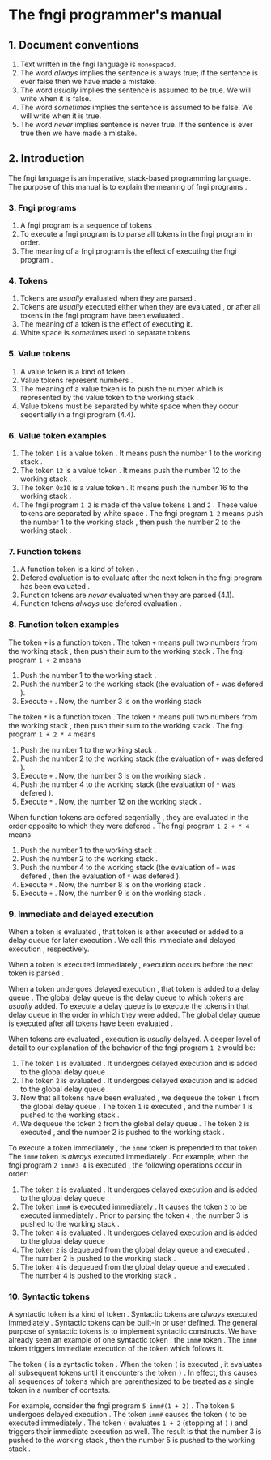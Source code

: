 <div>
<!-- Generated by cxt.py from manual.cxt -->
<h1>The fngi programmer&#x27;s manual</h1><h2>1. Document conventions</h2><ol><li value="1">Text written in the <span>		fngi language			</span> is <code>monospaced</code>.</li><li value="2">The word <span>			<i>always</i>			</span> implies the sentence is always true; if the sentence is ever false then we have made a mistake.</li><li value="3">The word <span>			<i>usually</i>			</span> implies the sentence is assumed to be true. We will write when it is false.</li><li value="4">The word <span>		<i>sometimes</i>			</span> implies the sentence is assumed to be false. We will write when it is true.</li><li value="5">The word <span>			<i>never</i>			</span> implies sentence is never true. If the sentence is ever true then we have made a mistake.</li></ol> </p><p><h2>2. Introduction</h2>The <span>		fngi language			</span> is an imperative, stack-based programming language. The purpose of this manual is to explain the <span>			meaning				</span> of <span>		fngi programs			</span>.</p><p><h3>3. <span>		Fngi programs			</span></h3><ol><li value="1">A <span>		fngi program			</span> is a <span>		sequence			</span> of <span>			tokens				</span>.</li><li value="2">To <span>			execute				</span> a <span>		fngi program			</span> is to <span>			parse				</span> all <span>			tokens				</span> in the <span>		fngi program			</span> in order.</li><li value="3">The <span>			meaning				</span> of a <span>		fngi program			</span> is the effect of <span>		executing			</span> the <span>		fngi program			</span>.</li></ol><h3>4. <span>		Tokens				</span></h3><ol><li value="1"><span>		Tokens				</span> are <span>			<i>usually</i>			</span> <span>		evaluated			</span> when they are <span>			parsed				</span>.</li><li value="2"><span>		Tokens				</span> are <span>			<i>usually</i>			</span> <span>		executed			</span> either when they are <span>		evaluated			</span>, or after all <span>			tokens				</span> in the <span>		fngi program			</span> have been <span>		evaluated			</span>.</li><li value="3">The <span>			meaning				</span> of a <span>			token				</span> is the effect of <span>		executing			</span> it.</li><li value="4"><span>		White space			</span> is <span>		<i>sometimes</i>			</span> used to separate <span>			tokens				</span>.</p><p> </li></ol><h3>5. <span>		Value tokens			</span></h3><ol><li value="1">A <span>		value token			</span> is a kind of <span>			token				</span>.</li><li value="2"><span>		Value tokens			</span> represent <span>			numbers				</span>.</li><li value="3">The <span>			meaning				</span> of a <span>		value token			</span> is to <span>			push				</span> the <span>			number				</span> which is represented by the <span>		value token			</span> to the <span>		working stack			</span>.</li><li value="4"><span>		Value tokens			</span> must be separated by <span>		white space			</span> when they occur <span>		seqentially			</span> in a <span>		fngi program			</span> (4.4). </p><p></li></ol><h3>6. <span>		Value token			</span> examples</h3><ol><li value="1">The <span>			token				</span> <span>		<code>1</code>				</span> is a <span>		value token			</span>. It <span>			means				</span> <span>			push				</span> the <span>			number				</span> 1 to the <span>		working stack			</span>.</li><li value="2">The <span>			token				</span> <span>		<code>12</code>			</span> is a<span>		value token			</span>. It <span>			means				</span> <span>			push				</span> the <span>			number				</span> 12 to the <span>		working stack			</span>.</li><li value="3">The <span>			token				</span> <span>		<code>0x10</code>			</span> is a <span>		value token			</span>. It <span>			means				</span> <span>			push				</span> the <span>			number				</span> 16 to the <span>		working stack			</span>.</li><li value="4">The <span>		fngi program			</span> <span>		<code>1 2</code>			</span> is made of the <span>		value tokens			</span> <span>		<code>1</code>				</span> and <span>		<code>2</code>				</span>. These <span>		value tokens			</span> are separated by <span>		white space			</span>. The <span>		fngi program			</span> <span>		<code>1 2</code>			</span> <span>			means				</span> <span>			push				</span> the <span>			number				</span> 1 to the <span>		working stack			</span>, then <span>			push				</span> the <span>			number				</span> 2 to the <span>		working stack			</span>. </li></ol><h3>7. <span>	Function tokens			</span></h3><ol><li value="1">A <span>		function token			</span> is a kind of <span>			token				</span>.</li><li value="2"><span>		Defered				</span> <span>		evaluation			</span> is to <span>		evaluate			</span> after the next <span>			token				</span> in the <span>		fngi program			</span> has been <span>		evaluated			</span>. </li><li value="3"><span>	Function tokens			</span> are <span>			<i>never</i>			</span> <span>		evaluated			</span> when they are <span>			parsed				</span> (4.1).</li><li value="4"><span>	Function tokens			</span> <span>			<i>always</i>			</span> use <span>			defered				</span> <span>		evaluation			</span>.</li></ol><h3>8. <span>	Function token			</span> examples</h3>The <span>			token				</span> <span>		<code>+</code>				</span> is a <span>		function token			</span>. The <span>			token				</span> <span>		<code>+</code>				</span> <span>			means				</span> <span>			pull				</span> two <span>			numbers				</span> from the <span>		working stack			</span>, then <span>			push				</span> their sum to the <span>		working stack			</span>. The <span>		fngi program			</span> <span>	<code>1 + 2</code>			</span> <span>			means				</span></p><p><ol><li value="1"><span>			Push				</span> the <span>			number				</span> 1 to the <span>		working stack			</span>.</li><li value="2"><span>			Push				</span> the <span>			number				</span> 2 to the <span>		working stack			</span> (the <span>		evaluation			</span> of <span>		<code>+</code>				</span> was <span>			defered				</span>).</li><li value="3">Execute <span>		<code>+</code>				</span>. Now, the <span>			number				</span> 3 is on the <span>		working stack			</span></li></ol>The token <span>		<code>*</code>				</span> is a <span>		function token			</span>. The <span>			token				</span> <span>		<code>*</code>				</span> <span>			means				</span> <span>			pull				</span> two <span>			numbers				</span> from the <span>		working stack			</span>, then <span>			push				</span> their sum to the <span>		working stack			</span>. The <span>		fngi program			</span> <span>	<code>1 + 2 * 4</code>			</span> <span>			means				</span></p><p><ol><li value="1"><span>			Push				</span> the <span>			number				</span> 1 to the <span>		working stack			</span>.</li><li value="2"><span>			Push				</span> the <span>			number				</span> 2 to the <span>		working stack			</span> (the <span>		evaluation			</span> of <span>		<code>+</code>				</span> was <span>			defered				</span>).</li><li value="3">Execute <span>		<code>+</code>				</span>. Now, the <span>			number				</span> 3 is on the <span>		working stack			</span>.</li><li value="4"><span>			Push				</span> the <span>			number				</span> 4 to the <span>		working stack			</span> (the <span>		evaluation			</span> of <span>		<code>*</code>				</span> was <span>			defered				</span>).</li><li value="5">Execute <span>		<code>*</code>				</span>. Now, the <span>			number				</span> 12 on the <span>		working stack			</span>.</li></ol>When <span>		function tokens			</span> are <span>			defered				</span> <span>		seqentially			</span>, they are <span>		evaluated			</span> in the order opposite to which they were <span>			defered				</span>. The <span>		fngi program			</span> <span>	<code>1 2 + * 4</code>			</span> <span>			means				</span></p><p><ol><li value="1"><span>			Push				</span> the <span>			number				</span> 1 to the <span>		working stack			</span>.</li><li value="2"><span>			Push				</span> the <span>			number				</span> 2 to the <span>		working stack			</span>.</li><li value="3"><span>			Push				</span> the <span>			number				</span> 4 to the <span>		working stack			</span> (the <span>		evaluation			</span> of <span>		<code>+</code>				</span> was <span>			defered				</span>, then the <span>		evaluation			</span> of <span>		<code>*</code>				</span> was <span>			defered				</span>).</li><li value="4">Execute <span>		<code>*</code>				</span>. Now, the <span>			number				</span> 8 is on the <span>		working stack			</span>.</li><li value="5">Execute <span>		<code>+</code>				</span>. Now, the <span>			number				</span> 9 is on the <span>		working stack			</span>.</li></ol><h3>9. <span>		Immediate			</span> and <span>			delayed				</span> <span>		execution			</span></h3>When a <span>			token				</span> is <span>		evaluated			</span>, that <span>			token				</span> is either <span>		executed			</span> or added to a <span>		delay queue			</span> for later <span>		execution			</span>. We call this <span>		immediate			</span> and <span>			delayed				</span> <span>		execution			</span>, respectively.</p><p>When a <span>			token				</span> is <span>		executed			</span> <span>		immediately			</span>, <span>		execution			</span> occurs before the next <span>			token				</span> is <span>			parsed				</span>.</p><p>When a <span>			token				</span> undergoes <span>			delayed				</span> <span>		execution			</span>, that <span>			token				</span> is added to a <span>		delay queue			</span>. The <span>	global delay queue		</span> is the <span>		delay queue			</span> to which <span>			tokens				</span> are <span>			<i>usually</i>			</span> added. To <span>			execute				</span> a <span>		delay queue			</span> is to <span>			execute				</span> the <span>			tokens				</span> in that <span>		delay queue			</span> in the order in which they were added. The <span>	global delay queue		</span> is <span>		executed			</span> after all <span>			tokens				</span> have been <span>		evaluated			</span>.</p><p></p><p>When <span>			tokens				</span> are <span>		evaluated			</span>, <span>		execution			</span> is <span>			<i>usually</i>			</span> delayed. A deeper level of detail to our explanation of the behavior of the <span>		fngi program			</span> <span>		<code>1 2</code>			</span> would be:</p><p><ol><li value="1">The <span>			token				</span> <span>		<code>1</code>				</span> is <span>		evaluated			</span>. It undergoes <span>			delayed				</span> <span>		execution			</span> and is added to the <span>	global delay queue		</span>.</li><li value="2">The <span>			token				</span> <span>		<code>2</code>				</span> is <span>		evaluated			</span>. It undergoes <span>			delayed				</span> <span>		execution			</span> and is added to the <span>	global delay queue		</span>.</li><li value="3">Now that all <span>			tokens				</span> have been <span>		evaluated			</span>, we dequeue the <span>			token				</span> <span>		<code>1</code>				</span> from the <span>	global delay queue		</span>. The <span>			token				</span> <span>		<code>1</code>				</span> is <span>		executed			</span>, and the <span>			number				</span> 1 is pushed to the <span>		working stack			</span>.</li><li value="4">We dequeue the <span>			token				</span> <span>		<code>2</code>				</span> from the <span>	global delay queue		</span>. The token <span>		<code>2</code>				</span> is <span>		executed			</span>, and the <span>			number				</span> 2 is pushed to the <span>		working stack			</span>.</li></ol>To <span>			execute				</span> a <span>			token				</span> <span>		immediately			</span>, the <span>		<code>imm#</code>			</span> <span>			token				</span> is prepended to that <span>			token				</span>. The <span>		<code>imm#</code>			</span> <span>			token				</span> is <span>			<i>always</i>			</span> <span>		executed			</span> <span>		immediately			</span>. For example, when the <span>		fngi program			</span> <span>	<code>2 imm#3 4</code>			</span> is <span>		executed			</span>, the following operations occur in order:</p><p><ol><li value="1">The <span>			token				</span> <span>		<code>2</code>				</span> is <span>		evaluated			</span>. It undergoes <span>			delayed				</span> <span>		execution			</span> and is added to the <span>	global delay queue		</span>.</li><li value="2">The <span>			token				</span> <span>		<code>imm#</code>			</span> is <span>		executed			</span> <span>		immediately			</span>. It causes the <span>			token				</span> <span>		<code>3</code>				</span> to be <span>		executed			</span> <span>		immediately			</span>. Prior to <span>			parsing				</span> the <span>			token				</span> <span>		<code>4</code>				</span>, the <span>			number				</span> 3 is pushed to the <span>		working stack			</span>.</li><li value="3">The <span>			token				</span> <span>		<code>4</code>				</span> is <span>		evaluated			</span>. It undergoes <span>			delayed				</span> <span>		execution			</span> and is added to the <span>	global delay queue		</span>.</li><li value="4">The <span>			token				</span> <span>		<code>2</code>				</span> is dequeued from the <span>	global delay queue		</span> and <span>		executed			</span>. The <span>			number				</span> 2 is pushed to the <span>		working stack			</span>.</li><li value="5">The <span>			token				</span> <span>		<code>4</code>				</span> is dequeued from the <span>	global delay queue		</span> and <span>		executed			</span>. The <span>			number				</span> 4 is pushed to the <span>		working stack			</span>.</li></ol><h3>10. <span>	Syntactic tokens		</span></h3>A <span>		syntactic token			</span> is a kind of <span>			token				</span>. <span>	Syntactic tokens		</span> are <span>			<i>always</i>			</span> <span>		executed			</span> <span>		immediately			</span>. <span>	Syntactic tokens		</span> can be built-in or user defined. The general purpose of <span>		syntactic tokens		</span> is to implement syntactic constructs. We have already seen an example of one <span>		syntactic token			</span>: the <span>		<code>imm#</code>			</span> <span>			token				</span>. The <span>		<code>imm#</code>			</span> <span>			token				</span> triggers <span>		immediate			</span> <span>		execution			</span> of the <span>			token				</span> which follows it.</p><p>The <span>			token				</span> <span>	<code>(</code>				</span> is a <span>		syntactic token			</span>. When the <span>			token				</span> <span>	<code>(</code>				</span> is <span>		executed			</span>, it <span>		evaluates			</span> all subsequent <span>			tokens				</span> until it encounters the <span>			token				</span> <span>	<code>)</code>				</span>. In effect, this causes all sequences of <span>			tokens				</span> which are parenthesized to be treated as a single <span>			token				</span> in a number of contexts.</p><p>For example, consider the <span>		fngi program			</span> <span>	<code>5 imm#(1 + 2)</code>		</span>. The <span>			token				</span> <span>		<code>5</code>				</span> undergoes <span>			delayed				</span> <span>		execution			</span>. The <span>			token				</span> <span>		<code>imm#</code>			</span> causes the token <span>	<code>(</code>				</span> to be <span>		executed			</span> <span>		immediately			</span>. The <span>			token				</span> <span>	<code>(</code>				</span> <span>		evaluates			</span> <span>	<code>1 + 2</code>			</span> (stopping at <span>	<code>)</code>				</span>) and triggers their <span>		immediate			</span> <span>		execution			</span> as well. The result is that the <span>			number				</span> 3 is pushed to the <span>		working stack			</span>, then the <span>			number				</span> 5 is pushed to the <span>		working stack			</span>.</p><p></p><p></p><p></p><p></p><p></p><p></p><p></p><p></p><p></p><p></p><p></div>